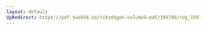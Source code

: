 ```yaml
---
layout: default
UpRedirect: https://pdf.swedeb.se/riksdagen-volumeG-pdf/199798/reg_199798/reg_199798_0360.pdf
---
```

